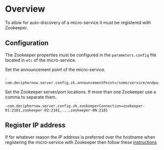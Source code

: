 # Overview
To allow for auto-discovery of a micro-service it must be registered with Zookeeper.

## Configuration
The Zookeeper properties must be configured in the `parameters.config` file located in `etc` of the micro-service.

Set the announcement point of the micro-service.
    
    -com.deciphernow.server.config.zk.announcementPoint=/some/service/endpoint
    
Set the Zookeeper server/port locations. If more than one Zookeeper use a comma to separate them.
    
    -com.deciphernow.server.config.zk.zookeeperConnection=zookeeper-01:2181,zookeeper-02:2181,...,zookeeper-0N:2181
    
## Register IP address
If for whatever reason the IP address is preferred over the hostname when registering the micro-service with Zookeeper then follow these [instructions](ConfigureIPAddressResolution.md) 
